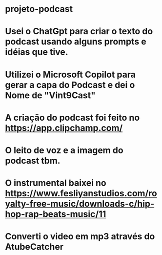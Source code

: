 # projeto-podcast
# Usei o ChatGpt para criar o texto do podcast usando alguns prompts e idéias que tive.
# Utilizei o Microsoft Copilot para gerar a capa do Podcast e dei o Nome de "Vint9Cast"
# A criação do podcast foi feito no https://app.clipchamp.com/
# O leito de voz e  a imagem do podcast tbm.
# O instrumental baixei no https://www.fesliyanstudios.com/royalty-free-music/downloads-c/hip-hop-rap-beats-music/11
# Converti o video em mp3 através do AtubeCatcher
